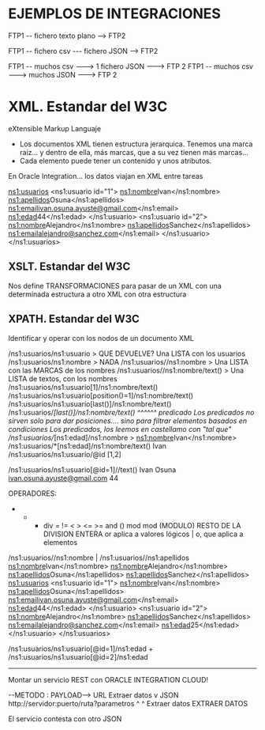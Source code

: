 
# EJEMPLOS DE INTEGRACIONES

 FTP1   --    fichero texto plano       -->    FTP2
 
 FTP1   -- fichero csv --- fichero JSON -->    FTP2
 
 FTP1  -- muchos csv ---> 1 fichero JSON ---> FTP 2
 FTP1  -- muchos csv  --->   muchos JSON ---> FTP 2
 
 # XML. Estandar del W3C
 
 eXtensible Markup Languaje
 
 - Los documentos XML tienen estructura jerarquica.
    Tenemos una marca raiz... y dentro de ella, más marcas, que a su vez tienen más marcas...
 - Cada elemento puede tener un contenido y unos atributos.

En Oracle Integration... los datos viajan en XML entre tareas

<ns1:usuarios>
    <ns1:usuario id="1">
        <ns1:nombre>Ivan</ns1:nombre>
        <ns1:apellidos>Osuna</ns1:apellidos>
        <ns1:email>ivan.osuna.ayuste@gmail.com</ns1:email>
        <ns1:edad>44</ns1:edad>
    </ns1:usuario>
    <ns1:usuario id="2">
        <ns1:nombre>Alejandro</ns1:nombre>
        <ns1:apellidos>Sanchez</ns1:apellidos>
        <ns1:email>alejandro@sanchez.com</ns1:email>
    </ns1:usuario>
</ns1:usuarios>


## XSLT. Estandar del W3C

Nos define TRANSFORMACIONES para pasar de un XML con una determinada estructura a otro XML con otra estructura

## XPATH. Estandar del W3C

Identificar y operar con los nodos de un documento XML

/ns1:usuarios/ns1:usuario           > QUE DEVUELVE?  Una LISTA con los usuarios
/ns1:usuarios/ns1:nombre            >                NADA 
/ns1:usuarios//ns1:nombre           >                Una LISTA con las MARCAS de los nombres
/ns1:usuarios//ns1:nombre/text()    >                Una LISTA de textos, con los nombres
/ns1:usuarios/ns1:usuario[1]/ns1:nombre/text()
/ns1:usuarios/ns1:usuario[position()=1]/ns1:nombre/text()
/ns1:usuarios/ns1:usuario[last()]/ns1:nombre/text()
/ns1:usuarios/*[last()]/ns1:nombre/text()
                ^^^^^^
                predicado
Los predicados no sirven solo para dar posiciones.... sino para filtrar elementos basados en condiciones
Los predicados, los leemos en castellamo con "tal que"
/ns1:usuarios/*[ns1:edad]/ns1:nombre    >           <ns1:nombre>Ivan</ns1:nombre>
/ns1:usuarios/*[ns1:edad]/ns1:nombre/text()         Ivan
/ns1:usuarios/ns1:usuario/@id                       [1,2]

/ns1:usuarios/ns1:usuario[@id=1]//text()             Ivan Osuna ivan.osuna.ayuste@gmail.com 44

OPERADORES:
+ - * div = != < > <= >=  and () mod
mod (MODULO) RESTO DE LA DIVISION ENTERA
or aplica a valores lógicos
| o, que aplica a elementos

/ns1:usuarios//ns1:nombre | /ns1:usuarios//ns1:apellidos    <ns1:nombre>Ivan</ns1:nombre>
                                                            <ns1:nombre>Alejandro</ns1:nombre>
                                                            <ns1:apellidos>Osuna</ns1:apellidos>
                                                            <ns1:apellidos>Sanchez</ns1:apellidos>
<ns1:usuarios>
    <ns1:usuario id="1">
        <ns1:nombre>Ivan</ns1:nombre>
        <ns1:apellidos>Osuna</ns1:apellidos>
        <ns1:email>ivan.osuna.ayuste@gmail.com</ns1:email>
        <ns1:edad>44</ns1:edad>
    </ns1:usuario>
    <ns1:usuario id="2">
        <ns1:nombre>Alejandro</ns1:nombre>
        <ns1:apellidos>Sanchez</ns1:apellidos>
        <ns1:email>alejandro@sanchez.com</ns1:email>
        <ns1:edad>25</ns1:edad>
    </ns1:usuario>
</ns1:usuarios>

/ns1:usuarios/ns1:usuario[@id=1]/ns1:edad + /ns1:usuarios/ns1:usuario[@id=2]/ns1:edad


---


Montar un servicio REST con ORACLE INTEGRATION CLOUD!

--METODO : PAYLOAD--> URL                       Extraer datos
                                                    v
            JSON        http://servidor:puerto/ruta?parametros
            ^                                    ^
            Extraer datos                   EXTRAER DATOS
            
El servicio contesta con otro JSON
